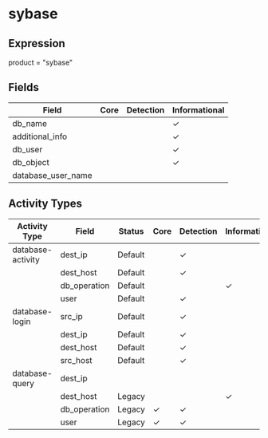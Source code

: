 sybase
======

Expression
----------

product = "sybase"

Fields
------

| Field              | Core | Detection | Informational |
| ------------------ | ---- | --------- | ------------- |
| db_name            |      |           | &#10003;      |
| additional_info    |      |           | &#10003;      |
| db_user            |      |           | &#10003;      |
| db_object          |      |           | &#10003;      |
| database_user_name |      |           |               |

Activity Types
--------------

| Activity Type     | Field        | Status  | Core     | Detection | Informational |
| ----------------- | ------------ | ------- | -------- | --------- | ------------- |
| database-activity | dest_ip      | Default |          | &#10003;  |               |
|                   | dest_host    | Default |          | &#10003;  |               |
|                   | db_operation | Default |          |           | &#10003;      |
|                   | user         | Default |          | &#10003;  |               |
| database-login    | src_ip       | Default |          | &#10003;  |               |
|                   | dest_ip      | Default |          | &#10003;  |               |
|                   | dest_host    | Default |          | &#10003;  |               |
|                   | src_host     | Default |          | &#10003;  |               |
| database-query    | dest_ip      |         |          |           |               |
|                   | dest_host    | Legacy  |          |           | &#10003;      |
|                   | db_operation | Legacy  | &#10003; | &#10003;  |               |
|                   | user         | Legacy  | &#10003; | &#10003;  |               |

